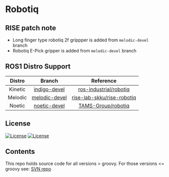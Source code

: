 # Robotiq

## RISE patch note

* Long finger type robotiq 2f grippper is added from `melodic-devel` branch
* Robotiq E-Pick gripper is added from `melodic-devel` branch

## ROS1 Distro Support

| Distro | Branch | Reference |
| :----: |:-----: |:--------: |
| Kinetic | [indigo-devel](https://github.com/rise-lab-skku/rise-robotiq/tree/kinetic-devel) | [ros-industrial/robotiq](https://github.com/ros-industrial/robotiq) |
| Melodic | [melodic-devel](https://github.com/rise-lab-skku/rise-robotiq/tree/melodic-devel) | [rise-lab-skku/rise-robotiq](https://github.com/rise-lab-skku/rise-robotiq) |
| Noetic | [noetic-devel](https://github.com/rise-lab-skku/rise-robotiq/tree/noetic-devel) | [TAMS-Group/robotiq](https://github.com/TAMS-Group/robotiq) |

## License

[![License](https://img.shields.io/badge/License-Apache%202.0-blue.svg)](https://opensource.org/licenses/Apache-2.0)
[![License](https://img.shields.io/badge/License-BSD%203--Clause-blue.svg)](https://opensource.org/licenses/BSD-3-Clause)

## Contents

This repo holds source code for all versions > groovy. For those versions <= groovy see: [SVN repo][]

[ROS wiki]: http://ros.org/wiki/robotiq
[SVN repo]: https://code.google.com/p/swri-ros-pkg/source/browse
